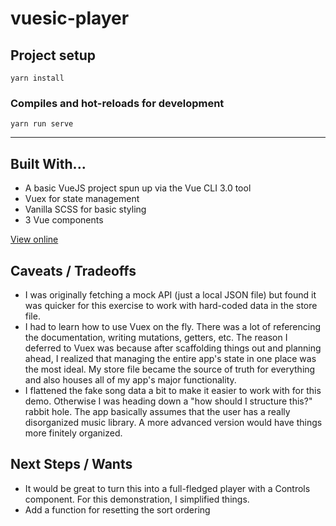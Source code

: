 # vuesic-player

## Project setup

```
yarn install
```

### Compiles and hot-reloads for development

```
yarn run serve
```

---

## Built With...

- A basic VueJS project spun up via the Vue CLI 3.0 tool
- Vuex for state management
- Vanilla SCSS for basic styling
- 3 Vue components

[View online](https://vuesic-player.bloqhead.now.sh/)

## Caveats / Tradeoffs

- I was originally fetching a mock API (just a local JSON file) but found it was quicker for this exercise to work with hard-coded data in the store file.
- I had to learn how to use Vuex on the fly. There was a lot of referencing the documentation, writing mutations, getters, etc. The reason I deferred to Vuex was because after scaffolding things out and planning ahead, I realized that managing the entire app's state in one place was the most ideal. My store file became the source of truth for everything and also houses all of my app's major functionality.
- I flattened the fake song data a bit to make it easier to work with for this demo. Otherwise I was heading down a "how should I structure this?" rabbit hole. The app basically assumes that the user has a really disorganized music library. A more advanced version would have things more finitely organized.

## Next Steps / Wants

- It would be great to turn this into a full-fledged player with a Controls component. For this demonstration, I simplified things.
- Add a function for resetting the sort ordering
